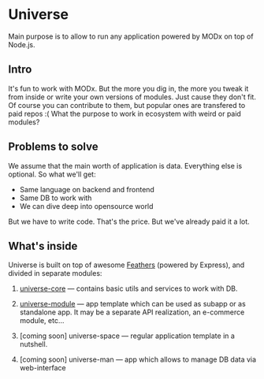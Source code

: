 # Universe

Main purpose is to allow to run any application powered by MODx on top of Node.js.

## Intro
It's fun to work with MODx. But the more you dig in, the more you tweak it from inside or write your own versions of modules. Just cause they don\'t fit. Of course you can contribute to them, but popular ones are transfered to paid repos :( What the purpose to work in ecosystem with weird or paid modules?

## Problems to solve
We assume that the main worth of application is data. Everything else is optional. So what we'll get:
- Same language on backend and frontend
- Same DB to work with
- We can dive deep into opensource world

But we have to write code. That's the price. But we've already paid it a lot.

## What's inside
Universe is built on top of awesome [Feathers](http://feathersjs.com/) (powered by Express), and divided in separate modules:

1. [universe-core](https://github.com/indieDevelopments/universe-core) — contains basic utils and services to work with DB.

2. [universe-module](https://github.com/indieDevelopments/universe-module) — app template which can be used as subapp or as standalone app. It may be a separate API realization, an e-commerce module, etc…

3. [coming soon] universe-space — regular application template in a nutshell.

4. [coming soon] universe-man — app which allows to manage DB data via web-interface




